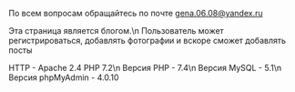 По всем вопросам обращайтесь по почте gena.06.08@yandex.ru

Эта страница является блогом.\n
Пользователь может регистрироваться, добавлять фотографии и вскоре сможет добавлять посты

HTTP - Apache 2.4 PHP 7.2\n
Версия PHP - 7.4\n
Версия MySQL - 5.1\n
Версия phpMyAdmin - 4.0.10
